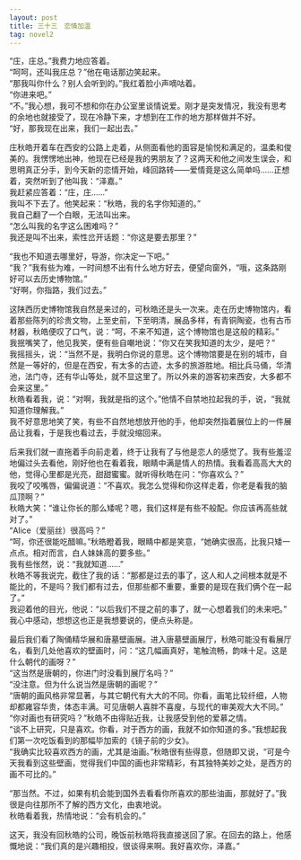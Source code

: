 ```yaml
---
layout: post
title: 三十三　恋情加温
tag: novel2
---
```


“庄，庄总。”我费力地应答着。<br />
“呵呵，还叫我庄总？”他在电话那边笑起来。<br />
“那我叫你什么？别人会听到的。”我红着脸小声嘀咕着。<br />
“你进来吧。”<br />
“不。”我心想，我可不想和你在办公室里谈情说爱。刚才是突发情况，我没有思考的余地也就接受了，现在冷静下来，才想到在工作的地方那样做并不好。<br />
“好，那我现在出来，我们一起出去。”

庄秋皓开着车在西安的公路上走着，从侧面看他的面容是愉悦和满足的，温柔和俊美的。我愣愣地出神，他现在已经是我的男朋友了？这两天和他之间发生误会，和思明真正分手，到今天新的恋情开始，峰回路转――爱情竟是这么简单吗……正想着，突然听到了他叫我：“泽嘉。”<br />
我赶紧应答着：“庄，庄……”<br />
我叫不下去了。他笑起来：“秋皓，我的名字你知道的。”<br />
我自己翻了一个白眼，无法叫出来。<br />
“怎么叫我的名字这么困难吗？”<br />
我还是叫不出来，索性岔开话题：“你这是要去那里？”

“我也不知道去哪里好，导游，你决定一下吧。”<br />
“我？”我有些为难，一时间想不出有什么地方好去，便望向窗外，“哦，这条路刚好可以去历史博物馆。”<br />
“好啊，你指路，我们过去。”

这陕西历史博物馆我自然是来过的，可秋皓还是头一次来。走在历史博物馆内，看着那些陈列的珍贵文物，上至史前，下至明清，展品多样，有青铜陶瓷，也有古币材器，秋皓便叹了口气，说：“呵，不来不知道，这个博物馆也是这般的精彩。”<br />
我抿嘴笑了，他见我笑，便有些自嘲地说：“你又在笑我知道的太少，是吧？”<br />
我摇摇头，说：“当然不是，我明白你说的意思。这个博物馆要是在别的城市，自然是一等好的，但是在西安，有太多的古迹，太多的旅游胜地。相比兵马俑，华清池，法门寺，还有华山等处，就不显这里了。所以外来的游客初来西安，大多都不会来这里。”<br />
秋皓看着我，说：“对啊，我就是指的这个。”他情不自禁地拉起我的手，说，“我就知道你理解我。”<br />
我不好意思地笑了笑，有些不自然地想放开他的手，他却突然指着展位上的一件展品让我看，于是我也看过去，手就没缩回来。

后来我们就一直拖着手向前走着，终于让我有了与他是恋人的感觉了。我有些羞涩地偏过头去看他，刚好他也在看着我，眼睛中满是情人的热情。我看着高高大大的他，觉得心里都是光亮，甜甜蜜蜜。就听得秋皓在问：“你喜欢么？”<br />
我咬了咬嘴唇，偏偏说道：“不喜欢。我怎么觉得和你这样走着，你老是看我的脑瓜顶啊？”<br />
秋皓大笑：“谁让你长的那么矮呢？嗯，我们这样是有些不般配。你应该再高些就对了。”<br />
“Alice（爱丽丝）很高吗？”<br />
“呵，你还很能吃醋嘛。”秋皓瞪着我，眼睛中都是笑意，“她确实很高，比我只矮一点点。相对而言，白人妹妹高的要多些。”<br />
我有些怅然，说：“我就知道……”<br />
秋皓不等我说完，截住了我的话：“那都是过去的事了，这人和人之间根本就是不能比的，不是吗？我们都有过去，但那些都不重要，重要的是现在我们俩个在一起了。”<br />
我迎着他的目光，他说：“以后我们不提之前的事了，就一心想着我们的未来吧。” 我心中感动，想想这也正是我想要说的，便点头称是。

最后我们看了陶俑精华展和唐墓壁画展。进入唐墓壁画展厅，秋皓可能没有看展厅名，看到几处他喜欢的壁画时，问：“这几幅画真好，笔触流畅，韵味十足。这是什么朝代的画呀？”<br />
“这当然是唐朝的，你进门时没看到展厅名吗？”<br />
“没注意。但为什么说当然是唐朝的画呢？”<br />
“唐朝的画风格非常显著，与其它朝代有大大的不同。你看，画笔比较纤细，人物却都雍容华贵，体态丰满。可见唐朝人喜胖不喜廋，与现代的审美观大大不同。”<br />
“你对画也有研究吗？”秋皓不由得贴近我，让我感受到他的爱慕之情。<br />
“谈不上研究，只是喜欢。你看，对于西方的画，我就不如你知道的多。”我想起我们第一次吃饭看到的那幅毕加索的《镜子前的少女》。<br />
“我确实比较喜欢西方的画，尤其是油画。”秋皓很有些得意，但随即又说，“可是今天我看到这些壁画，觉得我们中国的画也非常精彩，有其独特美妙之处，是西方的画不可比的。”

“那当然。不过，如果有机会能到国外去看看你所喜欢的那些油画，那就好了。”我很是向往那所不了解的西方文化，由衷地说。<br />
秋皓看着我，热情地说：“会有机会的。”

这天，我没有回秋皓的公司，晚饭前秋皓将我直接送回了家。在回去的路上，他感慨地说：“我们真的是兴趣相投，很谈得来啊。我好喜欢你，泽嘉。”
